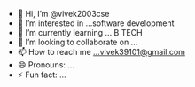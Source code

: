 - 👋 Hi, I’m @vivek2003cse
- 👀 I’m interested in ...software development
- 🌱 I’m currently learning ... B TECH
- 💞️ I’m looking to collaborate on ... 
- 📫 How to reach me ...vivek39101@gmail.com
- 😄 Pronouns: ...
- ⚡ Fun fact: ...

<!---
vivek2003cse/vivek2003cse is a ✨ special ✨ repository because its `README.md` (this file) appears on your GitHub profile.
You can click the Preview link to take a look at your changes.
--->
